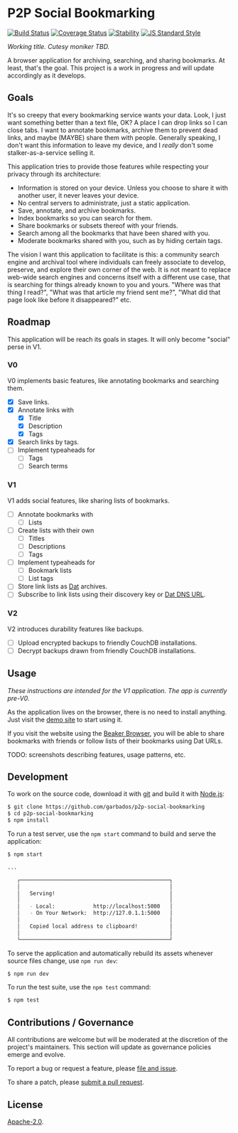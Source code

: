 # P2P Social Bookmarking

[![Build Status](https://img.shields.io/travis/garbados/p2p-social-bookmarking/master.svg?style=flat-square)](https://travis-ci.org/garbados/p2p-social-bookmarking)
[![Coverage Status](https://img.shields.io/coveralls/github/garbados/p2p-social-bookmarking/master.svg?style=flat-square)](https://coveralls.io/github/garbados/p2p-social-bookmarking?branch=master)
[![Stability](https://img.shields.io/badge/stability-experimental-orange.svg?style=flat-square)](https://nodejs.org/api/documentation.html#documentation_stability_index)
[![JS Standard Style](https://img.shields.io/badge/code%20style-standard-brightgreen.svg?style=flat-square)](https://github.com/feross/standard)

*Working title. Cutesy moniker TBD.*

A browser application for archiving, searching, and sharing bookmarks. At least, that's the goal. This project is a work in progress and will update accordingly as it develops.

## Goals

It's so creepy that every bookmarking service wants your data. Look, I just want something better than a text file, OK? A place I can drop links so I can close tabs. I want to annotate bookmarks, archive them to prevent dead links, and maybe (MAYBE) share them with people. Generally speaking, I don't want this information to leave my device, and I *really* don't some stalker-as-a-service selling it.

This application tries to provide those features while respecting your privacy through its architecture:

- Information is stored on your device. Unless you choose to share it with another user, it never leaves your device.
- No central servers to administrate, just a static application.
- Save, annotate, and archive bookmarks.
- Index bookmarks so you can search for them.
- Share bookmarks or subsets thereof with your friends.
- Search among all the bookmarks that have been shared with you.
- Moderate bookmarks shared with you, such as by hiding certain tags.

The vision I want this application to facilitate is this: a community search engine and archival tool where individuals can freely associate to develop, preserve, and explore their own corner of the web. It is not meant to replace web-wide search engines and concerns itself with a different use case, that is searching for things already known to you and yours. "Where was that thing I read?", "What was that article my friend sent me?", "What did that page look like before it disappeared?" etc.

## Roadmap

This application will be reach its goals in stages. It will only become "social" perse in V1.

### V0

V0 implements basic features, like annotating bookmarks and searching them.

- [x] Save links.
- [x] Annotate links with 
	- [x] Title
	- [x] Description
	- [x] Tags
- [x] Search links by tags.
- [ ] Implement typeaheads for
	- [ ] Tags
	- [ ] Search terms

### V1

V1 adds social features, like sharing lists of bookmarks.

- [ ] Annotate bookmarks with
	- [ ] Lists
- [ ] Create lists with their own
	- [ ] Titles
	- [ ] Descriptions
	- [ ] Tags
- [ ] Implement typeaheads for
	- [ ] Bookmark lists
	- [ ] List tags
- [ ] Store link lists as [Dat](https://datproject.org/) archives.
- [ ] Subscribe to link lists using their discovery key or [Dat DNS URL](https://www.datprotocol.com/deps/0005-dns/).

### V2

V2 introduces durability features like backups.

- [ ] Upload encrypted backups to friendly CouchDB installations.
- [ ] Decrypt backups drawn from friendly CouchDB installations.

## Usage

*These instructions are intended for the V1 application. The app is currently pre-V0.*

As the application lives on the browser, there is no need to install anything. Just visit the [demo site](https://garbados.github.io/p2p-social-bookmarking/#/) to start using it.

If you visit the website using the [Beaker Browser](https://beakerbrowser.com/), you will be able to share bookmarks with friends or follow lists of their bookmarks using Dat URLs.

TODO: screenshots describing features, usage patterns, etc.

## Development

To work on the source code, download it with [git](https://git-scm.com/) and build it with [Node.js](https://nodejs.org/en/):

```bash
$ git clone https://github.com/garbados/p2p-social-bookmarking
$ cd p2p-social-bookmarking
$ npm install
```

To run a test server, use the `npm start` command to build and serve the application:

```bash
$ npm start

...

   ┌───────────────────────────────────────────────┐
   │                                               │
   │   Serving!                                    │
   │                                               │
   │   - Local:            http://localhost:5000   │
   │   - On Your Network:  http://127.0.1.1:5000   │
   │                                               │
   │   Copied local address to clipboard!          │
   │                                               │
   └───────────────────────────────────────────────┘
```

To serve the application and automatically rebuild its assets whenever source files change, use `npm run dev`:

```bash
$ npm run dev
```

To run the test suite, use the `npm test` command:

```bash
$ npm test
```

## Contributions / Governance

All contributions are welcome but will be moderated at the discretion of the project's maintainers. This section will update as governance policies emerge and evolve.

To report a bug or request a feature, please [file and issue](https://github.com/garbados/p2p-social-bookmarking/issues).

To share a patch, please [submit a pull request](https://github.com/garbados/p2p-social-bookmarking/pulls).

## License

[Apache-2.0](https://www.apache.org/licenses/LICENSE-2.0). 
